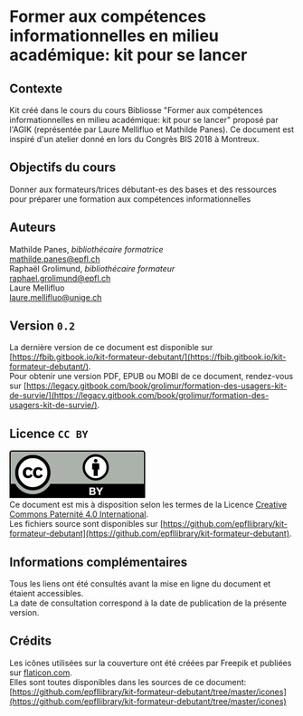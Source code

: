# Former aux compétences informationnelles en milieu académique: kit pour se lancer


## Contexte
Kit créé dans le cours du cours Bibliosse "Former aux compétences informationnelles en milieu académique: kit pour se lancer" proposé par l'AGIK (représentée par Laure Mellifluo et Mathilde Panes). Ce document est inspiré d'un atelier donné en lors du Congrès BIS 2018 à Montreux.


## Objectifs du cours

Donner aux formateurs/trices débutant-es des bases et des ressources pour préparer une formation aux compétences informationnelles

## Auteurs
Mathilde Panes, *bibliothécaire formatrice*   
[mathilde.panes@epfl.ch](mailto:mathilde.panes@epfl.ch)   
Raphaël Grolimund, *bibliothécaire formateur*   
[raphael.grolimund@epfl.ch](mailto:raphael.grolimund@epfl.ch)    
Laure Mellifluo   
[laure.mellifluo@unige.ch](mailto:laure.mellifluo@unige.ch)


## Version `0.2`
La dernière version de ce document est disponible sur [https://fbib.gitbook.io/kit-formateur-debutant/](https://fbib.gitbook.io/kit-formateur-debutant/).   
Pour obtenir une version PDF, EPUB ou MOBI de ce document, rendez-vous sur [https://legacy.gitbook.com/book/grolimur/formation-des-usagers-kit-de-survie/](https://legacy.gitbook.com/book/grolimur/formation-des-usagers-kit-de-survie/).


## Licence `CC BY`
![logo CC-BY](icones/by.svg)   
Ce document est mis à disposition selon les termes de la Licence [Creative Commons Paternité 4.0 International](http://creativecommons.org/licenses/by/4.0/deed.fr).   
Les fichiers source sont disponibles sur [https://github.com/epfllibrary/kit-formateur-debutant](https://github.com/epfllibrary/kit-formateur-debutant).   

## Informations complémentaires
Tous les liens ont été consultés avant la mise en ligne du document et étaient accessibles.   
La date de consultation correspond à la date de publication de la présente version.   

## Crédits
Les icônes utilisées sur la couverture ont été créées par Freepik et publiées sur [flaticon.com](icones/license.html).   
Elles sont toutes disponibles dans les sources de ce document: [https://github.com/epfllibrary/kit-formateur-debutant/tree/master/icones](https://github.com/epfllibrary/kit-formateur-debutant/tree/master/icones)
